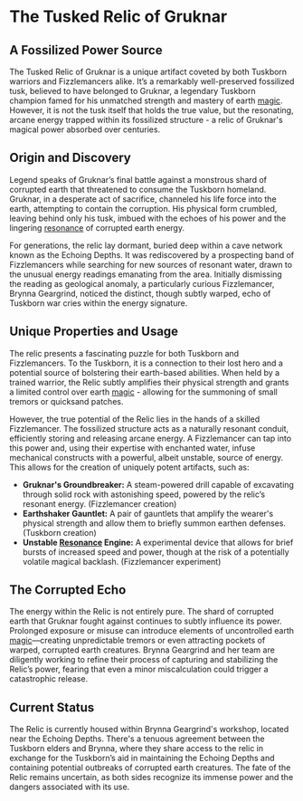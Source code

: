 # The Tusked Relic of Gruknar

## A Fossilized Power Source

The Tusked Relic of Gruknar is a unique artifact coveted by both Tuskborn warriors and Fizzlemancers alike. It’s a remarkably well-preserved fossilized tusk, believed to have belonged to Gruknar, a legendary Tuskborn champion famed for his unmatched strength and mastery of earth [magic](/structure/mechanic/magic.md). However, it is not the tusk itself that holds the true value, but the resonating, arcane energy trapped within its fossilized structure - a relic of Gruknar's magical power absorbed over centuries.

## Origin and Discovery

Legend speaks of Gruknar’s final battle against a monstrous shard of corrupted earth that threatened to consume the Tuskborn homeland.  Gruknar, in a desperate act of sacrifice, channeled his life force into the earth, attempting to contain the corruption.  His physical form crumbled, leaving behind only his tusk, imbued with the echoes of his power and the lingering [resonance](/structure/mechanic/resonance.md) of corrupted earth energy.  

For generations, the relic lay dormant, buried deep within a cave network known as the Echoing Depths.  It was rediscovered by a prospecting band of Fizzlemancers while searching for new sources of resonant water, drawn to the unusual energy readings emanating from the area. Initially dismissing the reading as geological anomaly, a particularly curious Fizzlemancer, Brynna Geargrind, noticed the distinct, though subtly warped, echo of Tuskborn war cries within the energy signature.

## Unique Properties and Usage

The relic presents a fascinating puzzle for both Tuskborn and Fizzlemancers. To the Tuskborn, it is a connection to their lost hero and a potential source of bolstering their earth-based abilities. When held by a trained warrior, the Relic subtly amplifies their physical strength and grants a limited control over earth [magic](/structure/mechanic/magic.md) - allowing for the summoning of small tremors or quicksand patches.

However, the true potential of the Relic lies in the hands of a skilled Fizzlemancer. The fossilized structure acts as a naturally resonant conduit, efficiently storing and releasing arcane energy. A Fizzlemancer can tap into this power and, using their expertise with enchanted water, infuse mechanical constructs with a powerful, albeit unstable, source of energy. This allows for the creation of uniquely potent artifacts, such as:

*   **Gruknar's Groundbreaker:** A steam-powered drill capable of excavating through solid rock with astonishing speed, powered by the relic’s resonant energy. (Fizzlemancer creation)
*   **Earthshaker Gauntlet:** A pair of gauntlets that amplify the wearer's physical strength and allow them to briefly summon earthen defenses. (Tuskborn creation)
*   **Unstable [Resonance](/structure/mechanic/resonance.md) Engine:** A experimental device that allows for brief bursts of increased speed and power, though at the risk of a potentially volatile magical backlash. (Fizzlemancer experiment)

## The Corrupted Echo

The energy within the Relic is not entirely pure.  The shard of corrupted earth that Gruknar fought against continues to subtly influence its power. Prolonged exposure or misuse can introduce elements of uncontrolled earth [magic](/structure/mechanic/magic.md)—creating unpredictable tremors or even attracting pockets of warped, corrupted earth creatures. Brynna Geargrind and her team are diligently working to refine their process of capturing and stabilizing the Relic’s power, fearing that even a minor miscalculation could trigger a catastrophic release.

## Current Status

The Relic is currently housed within Brynna Geargrind's workshop, located near the Echoing Depths. There's a tenuous agreement between the Tuskborn elders and Brynna, where they share access to the relic in exchange for the Tuskborn’s aid in maintaining the Echoing Depths and containing potential outbreaks of corrupted earth creatures. The fate of the Relic remains uncertain, as both sides recognize its immense power and the dangers associated with its use.

